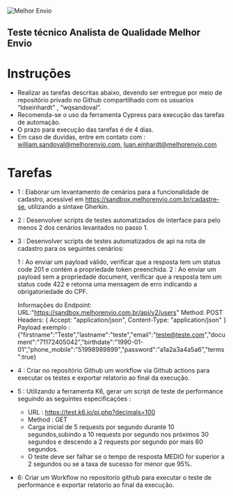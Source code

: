 ![Melhor Envio](https://public.melhorenvio.com.br/images/logo-azul.png)

## Teste técnico Analista de Qualidade Melhor Envio

# Instruções
- Realizar as tarefas descritas abaixo, devendo ser entregue por meio de repositório privado no Github compartilhado com os usuarios “ldseinhardt” , “wqsandoval”.
- Recomenda-se o uso da ferramenta Cypress para execução das tarefas de automação.
- O prazo para execução das tarefas é de 4 dias.
- Em caso de duvidas, entre em contato com : william.sandoval@melhorenvio.com, luan.einhardt@melhorenvio.com

# Tarefas
- 1 : Elaborar um levantamento de cenários para a funcionalidade de cadastro, acessível em https://sandbox.melhorenvio.com.br/cadastre-se, utilizando a sintaxe Gherkin.

- 2 : Desenvolver scripts de testes automatizados de interface para pelo menos 2 dos cenários levantados no passo 1.

- 3 : Desenvolver scripts de testes automatizados de api na rota de cadastro para os seguintes cenários:
	
	1 : Ao enviar um payload válido, verificar que a resposta tem um status code 201 e contém a propriedade token preenchida.
	2 : Ao enviar um payload sem a propriedade document, verificar que a resposta tem um status code 422 e retorna uma mensagem de erro indicando a obrigatoriedade do CPF.

 
	Informações do Endpoint:
		URL:"https://sandbox.melhorenvio.com.br/api/v2/users"
		Method: POST
		Headers: {
			Accept: "application/json",
			Content-Type: "application/json"
		}
		Payload exemplo :{"firstname":"Teste","lastname":"teste","email":"teste@teste.com","document":"71172405042","birthdate":"1990-01-01","phone_mobile":"51998989899","password":"a1a2a3a4a5a6","terms":true}
	 
- 4 : Criar no repositório Github um workflow via Github actions para executar os testes e exportar relatorio ao final da execução.
- 5 : Utilizando a ferramenta K6, gerar um script de teste de performance seguindo as seguintes especificações :
	- URL : https://test.k6.io/pi.php?decimals=100
	- Method : GET
	- Carga inicial de 5 requests por segundo durante 10 segundos,subindo a 10 requests por segundo nos próximos 30 segundos e descendo a 2 requests por segundo por mais 60 segundos.
	- O teste deve ser falhar se o tempo de resposta MEDIO for superior a 2 segundos ou se a taxa de sucesso for menor que 95%.
 
- 6: Criar um Workflow no repositorio github para executar o teste de performance e exportar relatorio ao final da execução.
	
